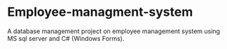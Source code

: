 # Employee-managment-system
A database management project on employee management system using MS sql server and C# (Windows Forms).
